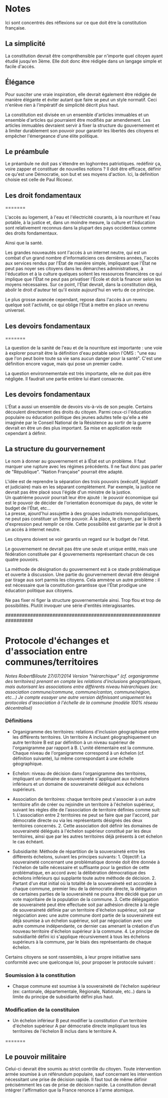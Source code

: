 # Notes

Ici sont concentrés des réflexions sur ce que doit être la constitution française.

## La simplicité

La constitution devrait être compréhensible par n'importe quel citoyen ayant étudié jusqu'en 3ème. Elle doit donc être rédigée dans un langage simple et facile d'accès.

## Élégance

Pour susciter une vraie inspiration, elle devrait également être rédigée de manière élégante et éviter autant que faire se peut un style normatif. Ceci n'enlève rien à l'impératif de simplicité décrit plus haut.

La constitution est divisée en un ensemble d'articles immuables et un ensemble d'articles qui pourraient être modifiés par amendement. Les articles immuables devraient servir à fixer la structure du gouvernement et à limiter durablement son pouvoir pour garantir les libertés des citoyens et empêcher l'émergeance d'une élite politique.

## Le préambule

Le préambule ne doit pas s'étendre en loghorrées patriotiques. redéfinir ça, voire zapper et constituer de nouvelles notions ?
Il doit être efficace, définir ce qu'est une Démocratie, son but et ses moyens d'action.
Ici, la définition choisie est celle de Paul Ricoeur.


## Les droit fondamentaux
=======

L'accès au logement, à l'eau et l'électricité courants, à la nourriture et l'eau potable, à la justice et, dans un moindre mesure, la culture et l'éducation sont relativement reconnus dans la plupart des pays occidentaux comme des droits fondamentaux.

Ainsi que la santé.

Les grandes nouveautés sont l'accès à un internet neutre, qui est un combat d'un grand nombre d'informaticiens ces dernières années, l'accès aux services rendus par l'État de manière simple, impliquant que l'État ne peut pas noyer ses citoyens dans les démarches administratives, à l'éducation et à la culture quelques soitent les ressources financières ce qui implique que l'État ne peut pas privatiser l'École et doit la financer selon les moyens nécessaires. Sur ce point, l'État devrait, dans la constitution déjà, abolir le droit d'auteur tel qu'il existe aujourd'hui en vertu de ce principe.

Le plus grosse avancée cependant, repose dans l'accès à un revenu quelque soit l'activité, ce qui oblige l'État à mettre en place un revenu universel.


## Les devoirs fondamentaux
=======

La question de la sanité de l'eau et de la nourriture est importante : une voie à explorer pourrait être la définition d'eau potable selon l'OMS : "une eau que l'on peut boire toute sa vie sans aucun danger pour la santé". C'est une définition encore vague, mais qui pose un premier cadre.

La question environnementale est très importante, elle ne doit pas être négligée. Il faudrait une partie entière lui étant consacrée.

## Les devoirs fondamentaux

L'État a aussi un ensemble de devoirs vis-à-vis de son peuple. Certains découlent directement des droits du citoyen. Parmi ceux-ci l'éducation populaire ou éducation politique des jeunes adultes telle qu'elle a été imaginée par le Conseil National de la Résistence au sortir de la guerre devrait en être un des plus important. Sa mise en application reste cependant à définir.

## La structure du gourvernement

Le nom à donner au gouvernement et à lÉtat est un problème. Il faut marquer une rupture avec les régimes précédents. Il ne faut donc pas parler de "République". "Nation Française" pourrait être adapté.

L'idée est de reprendre la séparation des trois pouvoirs (exécutif, législatif et judiciaire) mais en les séparant complètement. Par exemple, la justice ne devrait pas être placé sous l'égide d'un ministre de la justice.  
Un quatrième pouvoir pourrait leur être ajouté : le pouvoir économique qui est le pouvoir de décider de l'orientation économique du pays, de voter le budget de l'État, etc...  
La presse, ajourd'hui assujettie à des groupes industriels monopolistiques, ne peut pas constituer un 5ème pouvoir. À la place, le citoyen, par la liberté d'expression peut remplir ce rôle. Cette possibilité est garantie par le droit à un accès à internet neutre.  

Les citoyens doivent se voir garantis un regard sur le budget de l'état.

Le gouvernement ne devrait pas être une seule et unique entité, mais une fédération constituée par 4 gouvernements représentant chacun de ces quatre pouvoirs.  

La méthode de désignation du gouvernement est à ce stade problématique et ouverte à discussion. Une partie du gourvernement devrait être désigné par tirage aus sort parmis les citoyens. Cela ammène un autre problème : il est nécessaire que la constitution garantisse que l'État prodigue une éducation politique aux citoyens.

Ne pas fixer ni figer la structure gouvernementale ainsi. Trop flou et trop de possibilités. Plutôt invoquer une série d'entités interagissantes.

##################################################################
# Protocole d'échanges et d'association entre communes/territoires
*Notes RobertBiloute 27/07/2014*
*Version "hiérarchique" (cf. organigramme des territoires) prenant en compte les relations d'inclusions géographiques, mais autorisant les associations entre
différents niveau hiérarchiques (ex: association commune/commune, commune/canton, commune/région, etc...)*
*Je compte essayer une autre version définissant uniquement les protocoles d'association à l'échelle de la commune (modèle 100% réseau décentralisé)*

### Définitions

 * Organigramme des territoires: relations d'inclusion géographique entre les différents territoires. Un territoire A incluant géographiquement un autre territoire B est par définition à un niveau supérieur de l'organigramme par
rapport à B. L'unité élémentaire est la commune. Chaque niveau de l'organigramme correspond à un échelon (cf. définition suivante), lui même correspondant à une échelle géographique.

 * Echelon: niveau de décision dans l'organigramme des territoires, impliquant un domaine de souveraineté s'appliquant aux échelons inférieurs et un domaine de souveraineté délégué aux échelons supérieurs.

 * Association de territoires: chaque territoire peut s'associer à un autre territoire afin de créer ou rejoindre un territoire à l'échelon supérieur, suivant les règles dite de l'association de territoire
définies comme suit:
        1. L'association entre 2 territoires ne peut se faire que par l'accord, par démocratie directe ou via les représentants désignés des deux territoires concernés.
        2. Cette association doit définir les domaines de souveraineté délégués à l'échelon supérieur constitué par les deux territoires, ainsi que par les autres territoires déjà présents à cet échelon le cas échéant.

 * Subsidiarité: Méthode de répartition de la souveraineté entre les différents échelons, suivant les principes suivants:
        1. Objectif: La souveraineté concernant une problématique donnée doit être donnée à l'échelon de taille nécessaire et suffisante pour la gestion de cette problématique, en accord avec la délibération démocratique des
échelons inférieurs qui supplante toute autre méthode de décision.
        2. Partant d'un état initial où la totalité de la souveraineté est accordée à chaque commune, premier lieu de la démocratie directe, la délégation de certaines parties de la souveraineté ne pourra être décidé que par un
vote majoritaire de la population de la commune.
        3. Cette délégagation de souveraineté peut être effectuée soit par adhésion directe à la règle de souveraineté définie par un territoire d'échelon supérieur, soit par négociation avec une autre commune dont partie de la
souveraineté est déjà soumise à un échelon supérieur, soit par négociation avec une autre commune indépendante, ce dernier cas amenant la création d'un nouveau territoire d'échelon supérieur à la commune.
        4. Le principe de subsidiarité défini ici s'applique récursivement à tous les échelons supérieurs à la commune, par le biais des représentants de chaque échelon.


Certains citoyens se sont rassemblés, à leur propre initiative sans conformité avec une quelconque loi, pour proposer le protocole suivant :

### Soumission à la constitution

 * Chaque commune est soumise à la souveraineté de l'échelon supérieur (ex: cantonale, départementale, Régionale, Nationale, etc..) dans la limite du principe de subsidiarité défini plus haut.

### Modification de la constituion

* Un échelon inférieur B peut modifier la constitution d'un territoire d'échelon supérieur A par démocratie directe impliquant tous les territoires de l'échelon B inclus dans le territoire A.



=======

## Le pouvoir militaire

Celui-ci devrait être soumis au strict contrôle du citoyen. Toute intervention armée soumise à un référundum populaire, sauf concernant les intervention nécessitant une prise de décision rapide. Il faut tout de même définir précisémment les cas de prise de décision rapide.
La constitution devrait intégrer l'affirmation que la France renonce à l'arme atomique.
